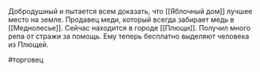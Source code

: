 Добродушный и пытается всем доказать, что [[Яблочный дом]] лучшее место на земле.
Продавец меди, который всегда забирает медь в [[Меднолесье]]. Сейчас находится в городе [[Плющи]]. Получил много репа от стражи за помощь. Ему теперь бесплатно выделяют человека из Плющей.

#торговец